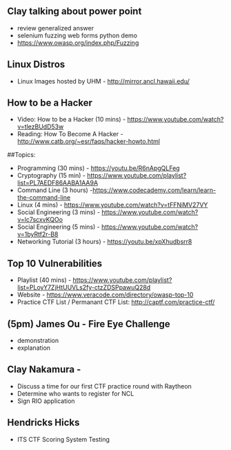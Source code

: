 ## Clay talking about power point
- review generalized answer
- selenium fuzzing web forms python demo
- https://www.owasp.org/index.php/Fuzzing

## Linux Distros
- Linux Images hosted by UHM - http://mirror.ancl.hawaii.edu/

## How to be a Hacker
- Video: How to be a Hacker (10 mins) - https://www.youtube.com/watch?v=tlezBUdD53w
- Reading: How To Become A Hacker - http://www.catb.org/~esr/faqs/hacker-howto.html

##Topics:
- Programming (30 mins) - https://youtu.be/R6nApgQLFeg
- Cryptography (15 min) - https://www.youtube.com/playlist?list=PL7AEDF86AABA1AA9A
- Command Line (3 hours) -https://www.codecademy.com/learn/learn-the-command-line
- Linux (4 mins) - https://www.youtube.com/watch?v=tFFNiMV27VY
- Social Engineering (3 mins) - https://www.youtube.com/watch?v=lc7scxvKQOo
- Social Engineering (5 mins) - https://www.youtube.com/watch?v=1byRtf2r-B8
- Networking Tutorial (3 hours) - https://youtu.be/xpXhudbsrr8

## Top 10 Vulnerabilities 
- Playlist (40 mins) - https://www.youtube.com/playlist?list=PLoyY7ZjHtUUVLs2fy-ctzZDSPpawuQ28d
- Website - https://www.veracode.com/directory/owasp-top-10
- Practice CTF List / Permanant CTF List: http://captf.com/practice-ctf/

## (5pm) James Ou - Fire Eye Challenge
- demonstration
- explanation

## Clay Nakamura - 
- Discuss a time for our first CTF practice round with Raytheon
- Determine who wants to register for NCL
- Sign RIO application

## Hendricks Hicks
- ITS CTF Scoring System Testing
